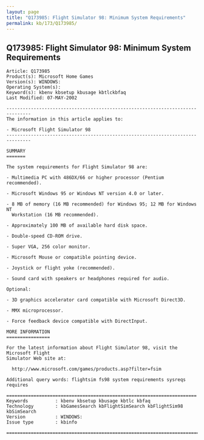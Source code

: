 ```yaml
---
layout: page
title: "Q173985: Flight Simulator 98: Minimum System Requirements"
permalink: kb/173/Q173985/
---
```


## Q173985: Flight Simulator 98: Minimum System Requirements

	Article: Q173985
	Product(s): Microsoft Home Games
	Version(s): WINDOWS:
	Operating System(s): 
	Keyword(s): kbenv kbsetup kbusage kbtlckbfaq
	Last Modified: 07-MAY-2002
	
	-------------------------------------------------------------------------------
	The information in this article applies to:
	
	- Microsoft Flight Simulator 98 
	-------------------------------------------------------------------------------
	
	SUMMARY
	=======
	
	The system requirements for Flight Simulator 98 are:
	
	- Multimedia PC with 486DX/66 or higher processor (Pentium recommended).
	
	- Microsoft Windows 95 or Windows NT version 4.0 or later.
	
	- 8 MB of memory (16 MB recommended) for Windows 95; 12 MB for Windows NT
	  Workstation (16 MB recommended).
	
	- Approximately 100 MB of available hard disk space.
	
	- Double-speed CD-ROM drive.
	
	- Super VGA, 256 color monitor.
	
	- Microsoft Mouse or compatible pointing device.
	
	- Joystick or flight yoke (recommended).
	
	- Sound card with speakers or headphones required for audio.
	
	Optional:
	
	- 3D graphics accelerator card compatible with Microsoft Direct3D.
	
	- MMX microprocessor.
	
	- Force feedback device compatible with DirectInput.
	
	MORE INFORMATION
	================
	
	For the latest information about Flight Simulator 98, visit the Microsoft Flight
	Simulator Web site at:
	
	  http://www.microsoft.com/games/products.asp?filter=fsim
	
	Additional query words: flightsim fs98 system requirements sysreqs requires
	
	======================================================================
	Keywords          : kbenv kbsetup kbusage kbtlc kbfaq
	Technology        : kbGamesSearch kbFlightSimSearch kbFlightSim98 kbSimSearch
	Version           : WINDOWS:
	Issue type        : kbinfo
	
	=============================================================================
	
